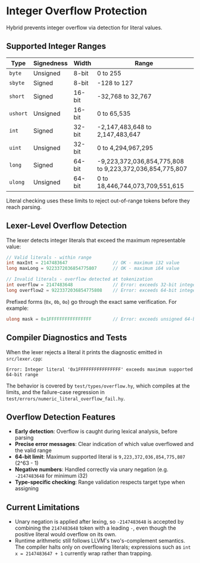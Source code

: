 # Integer Overflow Protection

Hybrid prevents integer overflow via detection for literal values.

## Supported Integer Ranges

| Type | Signedness | Width | Range |
|------|------------|-------|-------|
| `byte` | Unsigned | 8-bit | 0 to 255 |
| `sbyte` | Signed | 8-bit | -128 to 127 |
| `short` | Signed | 16-bit | -32,768 to 32,767 |
| `ushort` | Unsigned | 16-bit | 0 to 65,535 |
| `int` | Signed | 32-bit | -2,147,483,648 to 2,147,483,647 |
| `uint` | Unsigned | 32-bit | 0 to 4,294,967,295 |
| `long` | Signed | 64-bit | -9,223,372,036,854,775,808 to 9,223,372,036,854,775,807 |
| `ulong` | Unsigned | 64-bit | 0 to 18,446,744,073,709,551,615 |

Literal checking uses these limits to reject out-of-range tokens before they reach parsing.

## Lexer-Level Overflow Detection

The lexer detects integer literals that exceed the maximum representable value:

```cs
// Valid literals - within range
int maxInt = 2147483647                 // OK - maximum i32 value
long maxLong = 9223372036854775807      // OK - maximum i64 value

// Invalid literals - overflow detected at tokenization
int overflow = 2147483648               // Error: exceeds 32-bit integer range
long overflow2 = 9223372036854775808    // Error: exceeds 64-bit integer range
```

Prefixed forms (`0x`, `0b`, `0o`) go through the exact same verification. For example:

```cs
ulong mask = 0x1FFFFFFFFFFFFFFFF        // Error: exceeds unsigned 64-bit range
```

## Compiler Diagnostics and Tests

When the lexer rejects a literal it prints the diagnostic emitted in `src/lexer.cpp`:

```
Error: Integer literal '0x1FFFFFFFFFFFFFFFF' exceeds maximum supported 64-bit range
```

The behavior is covered by `test/types/overflow.hy`, which compiles at the limits, and the failure-case regression in `test/errors/numeric_literal_overflow_fail.hy`.

## Overflow Detection Features

- **Early detection**: Overflow is caught during lexical analysis, before parsing
- **Precise error messages**: Clear indication of which value overflowed and the valid range
- **64-bit limit**: Maximum supported literal is `9,223,372,036,854,775,807` (2^63 - 1)
- **Negative numbers**: Handled correctly via unary negation (e.g. `-2147483648` for minimum i32)
- **Type-specific checking**: Range validation respects target type when assigning

## Current Limitations

- Unary negation is applied after lexing, so `-2147483648` is accepted by combining the `2147483648` token with a leading `-`, even though the positive literal would overflow on its own.
- Runtime arithmetic still follows LLVM's two's-complement semantics. The compiler halts only on overflowing literals; expressions such as `int x = 2147483647 + 1` currently wrap rather than trapping.